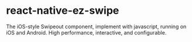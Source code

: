 # react-native-ez-swipe
The iOS-style Swipeout component, implement with javascript, running on iOS and Android. High performance, interactive, and configurable.
